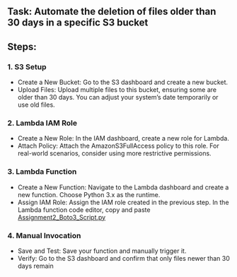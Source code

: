 ## Task: Automate the deletion of files older than 30 days in a specific S3 bucket

## Steps: 

### 1. S3 Setup
* Create a New Bucket: Go to the S3 dashboard and create a new bucket.
* Upload Files: Upload multiple files to this bucket, ensuring some are older than 30 days. You can adjust your system’s date temporarily or use old files.

### 2. Lambda IAM Role
* Create a New Role: In the IAM dashboard, create a new role for Lambda.
* Attach Policy: Attach the AmazonS3FullAccess policy to this role. For real-world scenarios, consider using more restrictive permissions.

### 3. Lambda Function
* Create a New Function: Navigate to the Lambda dashboard and create a new function. Choose Python 3.x as the runtime.
* Assign IAM Role: Assign the IAM role created in the previous step.
  In the Lambda function code editor, copy and paste [Assignment2_Boto3_Script.py](Assignment1_Boto2_Script.py)

### 4. Manual Invocation
* Save and Test: Save your function and manually trigger it.
* Verify: Go to the S3 dashboard and confirm that only files newer than 30 days remain
